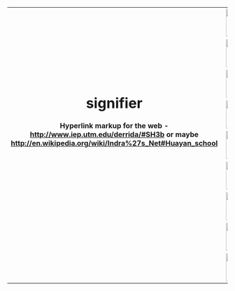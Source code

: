 <table style="border:hidden transparent 0px;" cellpadding="0" cellspacing="0" frame="void" width="100%">
<colgroup>
<col class="one">
<col class="two" align="right">
</colgroup>
<tr>
<th rowspan="7">
<h1>signifier</h1>

<p>Hyperlink markup for the web - 
<a href="http://www.iep.utm.edu/derrida/#SH3b">http://www.iep.utm.edu/derrida/#SH3b</a>
or maybe 
<a href="http://en.wikipedia.org/wiki/Indra%27s_Net#Huayan_school">http://en.wikipedia.org/wiki/Indra%27s_Net#Huayan_school</a>
</p>
</th>
<td>
<img src="https://github.com/silenter/signifier/raw/master/images/icon.png" width="84px" height="64px" align="right">
</td>
</tr>
<tr>
<td>
<img src="https://github.com/silenter/signifier/raw/master/images/icon.png" width="84px" height="64px" align="right">
</td>
</tr>
<tr>
<td>
<img src="https://github.com/silenter/signifier/raw/master/images/icon.png" width="84px" height="64px" align="right">
</td>
</tr>
<tr>
<td>
<img src="https://github.com/silenter/signifier/raw/master/images/icon.png" width="84px" height="64px" align="right">
</td>
</tr>
<tr>
<td>
<img src="https://github.com/silenter/signifier/raw/master/images/icon.png" width="84px" height="64px" align="right">
</td>
</tr>
<tr>
<td>
<img src="https://github.com/silenter/signifier/raw/master/images/icon.png" width="84px" height="64px" align="right">
</td>
</tr>
<tr>
<td>
<img src="https://github.com/silenter/signifier/raw/master/images/icon.png" width="84px" height="64px" align="right">
</td>
</tr>
<tr>
<td>
</td>
<td>
<img src="https://github.com/silenter/signifier/raw/master/images/icon.png" width="84px" height="64px" align="right">
</td>
</tr>
<tr>
<td>
</td>
<td>
<img src="https://github.com/silenter/signifier/raw/master/images/icon.png" width="84px" height="64px" align="right">
</td>
</tr>
</table>
